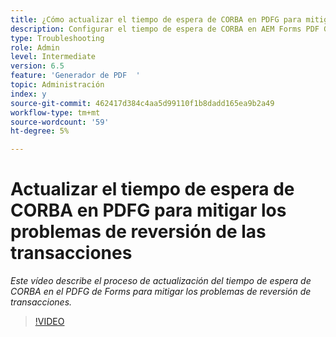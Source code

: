 ```yaml
---
title: ¿Cómo actualizar el tiempo de espera de CORBA en PDFG para mitigar los problemas de devolución de transacciones?
description: Configurar el tiempo de espera de CORBA en AEM Forms PDF Generator para resolver problemas relacionados con la reversión de transacciones
type: Troubleshooting
role: Admin
level: Intermediate
version: 6.5
feature: 'Generador de PDF  '
topic: Administración
index: y
source-git-commit: 462417d384c4aa5d99110f1b8dadd165ea9b2a49
workflow-type: tm+mt
source-wordcount: '59'
ht-degree: 5%

---
```



# Actualizar el tiempo de espera de CORBA en PDFG para mitigar los problemas de reversión de las transacciones

*Este vídeo describe el proceso de actualización del tiempo de espera de CORBA en el PDFG de Forms para mitigar los problemas de reversión de transacciones.*

>[!VIDEO](https://video.tv.adobe.com/v/335512?quality=9&learn=on)